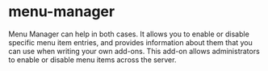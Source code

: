 # menu-manager
Menu Manager can help in both cases. It allows you to enable or disable specific menu item entries, and provides information about them that you can use when writing your own add-ons. This add-on allows administrators to enable or disable menu items across the server.
